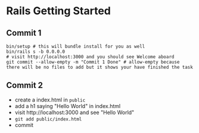 # Rails Getting Started

## Commit 1
```
bin/setup # this will bundle install for you as well
bin/rails s -b 0.0.0.0
# visit http://localhost:3000 and you should see Welcome aboard
git commit --allow-empty -m "Commit 1 Done" # allow-empty because there will be no files to add but it shows your have finished the task
```

## Commit 2

* create a index.html in `public`
* add a h1 saying "Hello World" in index.html
* visit http://localhost:3000 and see "Hello World"
* `git add public/index.html`
* commit

